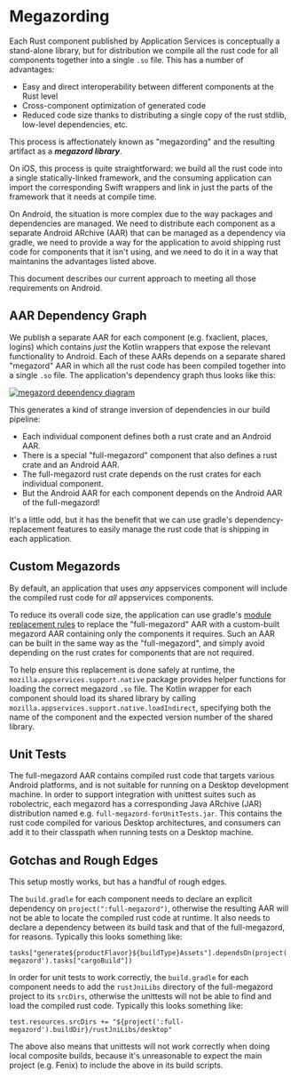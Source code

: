 
# Megazording

Each Rust component published by Application Services is conceptually a stand-alone library, but for
distribution we compile all the rust code for all components together into a single `.so` file. This
has a number of advantages:

* Easy and direct interoperability between different components at the Rust level
* Cross-component optimization of generated code
* Reduced code size thanks to distributing a single copy of the rust stdlib, low-level dependencies, etc.

This process is affectionately known as "megazording" and the resulting artifact as a ***megazord library***.

On iOS, this process is quite straightforward: we build all the rust code into a single statically-linked
framework, and the consuming application can import the corresponding Swift wrappers and link in just the
parts of the framework that it needs at compile time.

On Android, the situation is more complex due to the way packages and dependencies are managed.
We need to distribute each component as a separate Android ARchive (AAR) that can be managed as a dependency
via gradle, we need to provide a way for the application to avoid shipping rust code for components that it
isn't using, and we need to do it in a way that maintanins the advantages listed above.

This document describes our current approach to meeting all those requirements on Android.

## AAR Dependency Graph

We publish a separate AAR for each component (e.g. fxaclient, places, logins) which contains
*just* the Kotlin wrappers that expose the relevant functionality to Android. Each of these AARs depends on a separate
shared "megazord" AAR in which all the rust code has been compiled together into a single `.so` file.
The application's dependency graph thus looks like this:

[![megazord dependency diagram](https://docs.google.com/drawings/d/e/2PACX-1vTA6wL3ibJRNjKXsmescTfKTx0w_fpr5NcDIF_4T5AsnZfCi8UEEcav8vibocSyKpHOQOk5ysiDBm-D/pub?w=727&h=546)](https://docs.google.com/drawings/d/1owo4wo2F1ePlCq2NS0LmAOG4jRoT_eVBahGNeWHuhJY/)

This generates a kind of strange inversion of dependencies in our build pipeline:

* Each individual component defines both a rust crate and an Android AAR.
* There is a special "full-megazord" component that also defines a rust crate and an Android AAR.
* The full-megazord rust crate depends on the rust crates for each individual component.
* But the Android AAR for each component depends on the Android AAR of the full-megazord!

It's a little odd, but it has the benefit that we can use gradle's dependency-replacement features to easily
manage the rust code that is shipping in each application.

## Custom Megazords

By default, an application that uses *any* appservices component will include the compiled rust code
for *all* appservices components.

To reduce its overall code size, the application can use gradle's [module replacement
rules](https://docs.gradle.org/current/userguide/customizing_dependency_resolution_behavior.html#sec:module_replacement)
to replace the "full-megazord" AAR with a custom-built megazord AAR containing only the components it requires.
Such an AAR can be built in the same way as the "full-megazord", and simply avoid depending on the rust
crates for components that are not required.

To help ensure this replacement is done safely at runtime, the `mozilla.appservices.support.native` package
provides helper functions for loading the correct megazord `.so` file.  The Kotlin wrapper for each component
should load its shared library by calling `mozilla.appservices.support.native.loadIndirect`, specifying both
the name of the component and the expected version number of the shared library.


## Unit Tests

The full-megazord AAR contains compiled rust code that targets various Android platforms, and is not
suitable for running on a Desktop development machine. In order to support integration with unittest
suites such as robolectric, each megazord has a corresponding Java ARchive (JAR) distribution named e.g.
`full-megazord-forUnitTests.jar`. This contains the rust code compiled for various Desktop architectures,
and consumers can add it to their classpath when running tests on a Desktop machine.


## Gotchas and Rough Edges

This setup mostly works, but has a handful of rough edges.

The `build.gradle` for each component needs to declare an explicit dependency on `project(":full-megazord")`,
otherwise the resulting AAR will not be able to locate the compiled rust code at runtime. It also needs to
declare a dependency between its build task and that of the full-megazord, for reasons. Typically this looks something
like:

```
tasks["generate${productFlavor}${buildType}Assets"].dependsOn(project(':full-megazord').tasks["cargoBuild"])
```

In order for unit tests to work correctly, the `build.gradle` for each component needs to add the `rustJniLibs`
directory of the full-megazord project to its `srcDirs`, otherwise the unittests will not be able to find and load
the compiled rust code. Typically this looks something like:

```
test.resources.srcDirs += "${project(':full-megazord').buildDir}/rustJniLibs/desktop"
```

The above also means that unittests will not work correctly when doing local composite builds,
because it's unreasonable to expect the main project (e.g. Fenix) to include the above in its build scripts.

